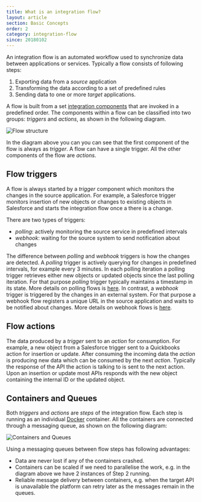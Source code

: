 ```yaml
---
title: What is an integration flow?
layout: article
section: Basic Concepts
order: 2
category: integration-flow
since: 20180102
---
```


An integration flow is an automated workflow used to synchronize data between
applications or services. Typically a flow consists of following steps:

1.  Exporting data from a *source* application
2.  Transforming the data according to a set of predefined rules
3.  Sending data to one or more *target* applications.

A flow is built from a set [integration components](integration-component) that
are invoked in a predefined order. The components within a flow can be classified
into two groups: *triggers* and *actions*, as shown in the following diagram.

![Flow structure](/assets/img/getting-started/integration-flow/flow-trigger-actions.png "Flow structure")

In the diagram above you can you can see that the first component of the flow is
always as *trigger*. A flow can have a single trigger. All the other components
of the flow are *actions*.

## Flow triggers

A flow is always started by a *trigger* component which monitors the changes
in the source application. For example, a Salesforce trigger monitors insertion
of new objects or changes to existing objects in Salesforce and starts the
integration flow once a there is a change.

There are two types of triggers:

*   *polling*: actively monitoring the source service in predefined intervals
*   *webhook*: waiting for the source system to send notification about changes


The difference between *polling* and *webhook* triggers is how the changes are
detected. A *polling* trigger is actively querying for changes in predefined
intervals, for example every 3 minutes. In each polling iteration a polling trigger
retrieves either new objects or updated objects since the last polling iteration.
For that purpose *polling* trigger typically maintains a timestamp in its state.
More details on polling flows is [here](first-flow). In contrast, a *webhook* trigger
is triggered by the changes in an external system. For that purpose a webhook
flow registers a unique URL in the source application and waits to be notified
about changes. More details on webhook flows is [here](webhooks-flow).


## Flow actions

The data produced by a *trigger* sent to an *action* for consumption. For example,
a new object from a Salesforce trigger sent to a Quickbooks action for insertion
or update. After consuming the incoming data the *action* is producing new data which
can be consumed by the next *action*. Typically the response of the API the action
is talking to is sent to the next action. Upon an insertion or update most APIs
responds with the new object containing the internal ID or the updated object.

## Containers and Queues

Both *triggers* and *actions* are *steps* of the integration flow. Each step is
running as an individual [Docker](https://www.docker.com/) container.
All the containers are connected through a messaging queue, as shown on the following diagram:

![Containers and Queues](/assets/img/getting-started/integration-flow/flow-steps-queues.png "Containers and Queues")

Using a messaging queues between flow steps has following advantages:

*   Data are never lost if any of the containers crashed.
*   Containers can be scaled if we need to parallelise the work, e.g. in the
diagram above we have 2 instances of Step 2 running.
*   Reliable message delivery between containers, e.g. when the target API is
unavailable the platform can retry later as the messages remain in the queues.
